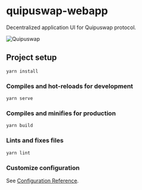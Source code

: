 # quipuswap-webapp

Decentralized application UI for Quipuswap protocol.

![Quipuswap](https://user-images.githubusercontent.com/11996139/89178010-57e9b980-d595-11ea-8b32-ddea1f1bfa21.png)

## Project setup
```
yarn install
```

### Compiles and hot-reloads for development
```
yarn serve
```

### Compiles and minifies for production
```
yarn build
```

### Lints and fixes files
```
yarn lint
```

### Customize configuration
See [Configuration Reference](https://cli.vuejs.org/config/).
